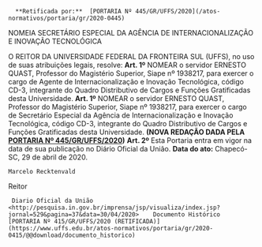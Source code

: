      **Retificada por:**  [PORTARIA Nº 445/GR/UFFS/2020](/atos-normativos/portaria/gr/2020-0445) 

   NOMEIA SECRETÁRIO ESPECIAL DA AGÊNCIA DE INTERNACIONALIZAÇÃO E INOVAÇÃO TECNOLÓGICA  

 O REITOR DA UNIVERSIDADE FEDERAL DA FRONTEIRA SUL (UFFS), no uso de suas atribuições legais, resolve:   **Art. 1º**  NOMEAR o servidor ERNESTO QUAST, Professor do Magistério Superior, Siape nº 1938217, para exercer o cargo de Agente de Internacionalização e Inovação Tecnológica, código CD-3, integrante do Quadro Distributivo de Cargos e Funções Gratificadas desta Universidade. **Art. 1º** NOMEAR o servidor ERNESTO QUAST, Professor do Magistério Superior, Siape nº 1938217, para exercer o cargo de Secretário Especial da Agência de Internacionalização e Inovação Tecnológica, código CD-3, integrante do Quadro Distributivo de Cargos e Funções Gratificadas desta Universidade. **(NOVA REDAÇÃO DADA PELA [PORTARIA Nº 445/GR/UFFS/2020](https://www.uffs.edu.br/atos-normativos/portaria/gr/2020-0445))**   **Art. 2º**  Esta Portaria entra em vigor na data de sua publicação no Diário Oficial da União.        **Data do ato:** Chapecó-SC, 29 de abril de 2020.   
 

    Marcelo Recktenvald   
 Reitor 

     Diario Oficial da União <http://pesquisa.in.gov.br/imprensa/jsp/visualiza/index.jsp?jornal=529&pagina=37&data=30/04/2020>    Documento Histórico  [PORTARIA Nº 415/GR/UFFS/2020 (RETIFICADA)](https://www.uffs.edu.br/atos-normativos/portaria/gr/2020-0415/@@download/documento_historico)     
      